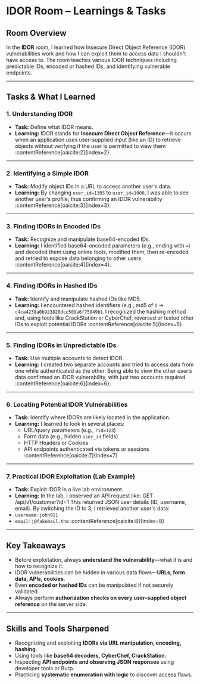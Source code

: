 #  IDOR Room – Learnings & Tasks

##  Room Overview
In the **IDOR** room, I learned how Insecure Direct Object Reference (IDOR) vulnerabilities work and how I can exploit them to access data I shouldn't have access to. The room teaches various IDOR techniques including predictable IDs, encoded or hashed IDs, and identifying vulnerable endpoints.

---

##  Tasks & What I Learned

### 1. Understanding IDOR
- **Task:** Define what IDOR means.
- **Learning:** IDOR stands for **Insecure Direct Object Reference**—it occurs when an application uses user-supplied input (like an ID) to retrieve objects without verifying if the user is permitted to view them :contentReference[oaicite:2]{index=2}.

---

### 2. Identifying a Simple IDOR
- **Task:** Modify object IDs in a URL to access another user's data.
- **Learning:** By changing `user_id=1305` to `user_id=1000`, I was able to see another user's profile, thus confirming an IDOR vulnerability :contentReference[oaicite:3]{index=3}.

---

### 3. Finding IDORs in Encoded IDs
- **Task:** Recognize and manipulate base64-encoded IDs.
- **Learning:** I identified base64-encoded parameters (e.g., ending with `=`) and decoded them using online tools, modified them, then re-encoded and retried to expose data belonging to other users :contentReference[oaicite:4]{index=4}.

---

### 4. Finding IDORs in Hashed IDs
- **Task:** Identify and manipulate hashed IDs like MD5.
- **Learning:** I encountered hashed identifiers (e.g., md5 of `1` → `c4ca4238a0b923820dcc509a6f75849b`). I recognized the hashing method and, using tools like CrackStation or CyberChef, reversed or tested other IDs to exploit potential IDORs :contentReference[oaicite:5]{index=5}.

---

### 5. Finding IDORs in Unpredictable IDs
- **Task:** Use multiple accounts to detect IDOR.
- **Learning:** I created two separate accounts and tried to access data from one while authenticated as the other. Being able to view the other user’s data confirmed an IDOR vulnerability, with just two accounts required :contentReference[oaicite:6]{index=6}.

---

### 6. Locating Potential IDOR Vulnerabilities
- **Task:** Identify where IDORs are likely located in the application.
- **Learning:** I learned to look in several places:
  - URL/query parameters (e.g., `?id=123`)
  - Form data (e.g., hidden `user_id` fields)
  - HTTP Headers or Cookies
  - API endpoints authenticated via tokens or sessions
  :contentReference[oaicite:7]{index=7}

---

### 7. Practical IDOR Exploitation (Lab Example)
- **Task:** Exploit IDOR in a live lab environment.
- **Learning:** In the lab, I observed an API request like:
GET /api/v1/customer?id=1
This returned JSON user details (ID, username, email). By switching the ID to 3, I retrieved another user's data:
- `username`: `john911`
- `email`: `j@fakemail.thm`
:contentReference[oaicite:8]{index=8}

---

##  Key Takeaways

- Before exploitation, always **understand the vulnerability**—what it is and how to recognize it.
- IDOR vulnerabilities can be hidden in various data flows—**URLs, form data, APIs, cookies**.
- Even **encoded or hashed IDs** can be manipulated if not securely validated.
- Always perform **authorization checks on every user-supplied object reference** on the server side.

---

##  Skills and Tools Sharpened

- Recognizing and exploiting **IDORs via URL manipulation, encoding, hashing**.
- Using tools like **base64 decoders, CyberChef, CrackStation**.
- Inspecting **API endpoints and observing JSON responses** using developer tools or Burp.
- Practicing **systematic enumeration with logic** to discover access flaws.

